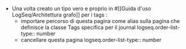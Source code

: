- Una volta creato un tipo vero e proprio in #[[Guida d'uso LogSeq/Architettura grafo]] per i tags :
	- importare percorso di questa pagina come alias sulla pagina che definisce la classe Tags specifica per il journal
	  logseq.order-list-type:: number
	- cancellare questa pagina
	  logseq.order-list-type:: number